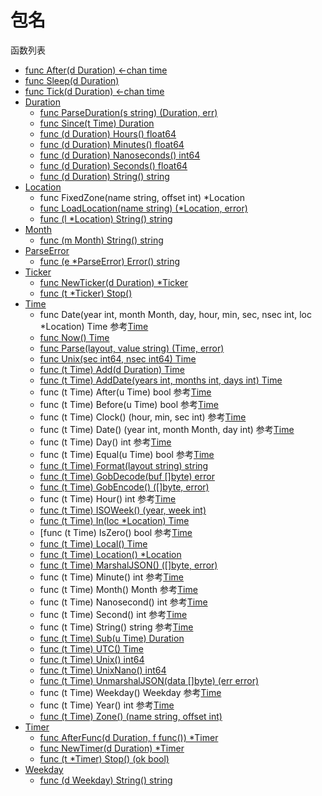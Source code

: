 # 包名

函数列表

- [func After(d Duration) <-chan time](After.md)
- [func Sleep(d Duration)](Sleep.md)
- [func Tick(d Duration) <-chan time](Tick.md)
- [Duration](Duration.md)
	- [func ParseDuration(s string) (Duration, err)](ParseDuration.md)
	- [func Since(t Time) Duration](Since.md)
	- [func (d Duration) Hours() float64](Hours.md)
	- [func (d Duration) Minutes() float64](Minutes.md)
	- [func (d Duration) Nanoseconds() int64](Nanoseconds.md)
	- [func (d Duration) Seconds() float64](Seconds.md)
	- [func (d Duration) String() string](String.md)
- [Location](Location.md)
	- func FixedZone(name string, offset int) *Location
	- [func LoadLocation(name string) (*Location, error)](LoadLocation.md)
	- [func (l *Location) String() string](String.md)
- [Month](Month.md)
	- [func (m Month) String() string](String.md)
- [ParseError](ParseError.md)
	- [func (e *ParseError) Error() string](Error.md)
- [Ticker](Ticker.md)
	- [func NewTicker(d Duration) *Ticker](NewTicker.md)
	- [func (t *Ticker) Stop()](Stop.md)
- [Time](Time.md)
	- func Date(year int, month Month, day, hour, min, sec, nsec int, loc *Location) Time  参考[Time](Time.md)
	- [func Now() Time](Now.md)
	- [func Parse(layout, value string) (Time, error)](Parse.md)
	- [func Unix(sec int64, nsec int64) Time](Unix.md)
	- [func (t Time) Add(d Duration) Time](Add.md)
	- [func (t Time) AddDate(years int, months int, days int) Time](AddDate.md)
	- func (t Time) After(u Time) bool 参考[Time](Time.md)
	- func (t Time) Before(u Time) bool 参考[Time](Time.md)
	- func (t Time) Clock() (hour, min, sec int) 参考[Time](Time.md)
	- func (t Time) Date() (year int, month Month, day int) 参考[Time](Time.md)
	- func (t Time) Day() int 参考[Time](Time.md)
	- func (t Time) Equal(u Time) bool 参考[Time](Time.md)
	- [func (t Time) Format(layout string) string](Format.md)
	- [func (t Time) GobDecode(buf []byte) error](GobDecode.md)
	- [func (t Time) GobEncode() ([]byte, error)](GobEncode.md)
	- func (t Time) Hour() int	参考[Time](Time.md)
	- [func (t Time) ISOWeek() (year, week int)](ISOWeek.md)
	- [func (t Time) In(loc *Location) Time](In.md)
	- [func (t Time) IsZero() bool 参考[Time](Time.md)
	- [func (t Time) Local() Time](Local.md)
	- [func (t Time) Location() *Location](Location.md)
	- [func (t Time) MarshalJSON() ([]byte, error)](MarshalJSON.md)
	- func (t Time) Minute() int 参考[Time](Time.md)
	- func (t Time) Month() Month 参考[Time](Time.md)
	- func (t Time) Nanosecond() int 参考[Time](Time.md)
	- func (t Time) Second() int 参考[Time](Time.md)
	- func (t Time) String() string 参考[Time](Time.md)
	- [func (t Time) Sub(u Time) Duration](Sub.md)
	- [func (t Time) UTC() Time](UTC.md)
	- [func (t Time) Unix() int64](Unix.md)
	- [func (t Time) UnixNano() int64](UnixNano.md)
	- [func (t Time) UnmarshalJSON(data []byte) (err error)](UnmarshalJSON.md)
	- func (t Time) Weekday() Weekday 参考[Time](Time.md)
	- func (t Time) Year() int 参考[Time](Time.md)
	- [func (t Time) Zone() (name string, offset int)](Zone.md)
- [Timer](Timer.md)
	- [func AfterFunc(d Duration, f func()) *Timer](AfterFunc.md)
	- [func NewTimer(d Duration) *Timer](NewTimer.md)
	- [func (t *Timer) Stop() (ok bool)](Stop.md)
- [Weekday](Weekday.md)
	- [func (d Weekday) String() string](String.md)
